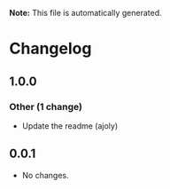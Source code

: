 **Note:** This file is automatically generated.

# Changelog

## 1.0.0

### Other (1 change)

-  Update the readme (ajoly)


## 0.0.1

- No changes.

